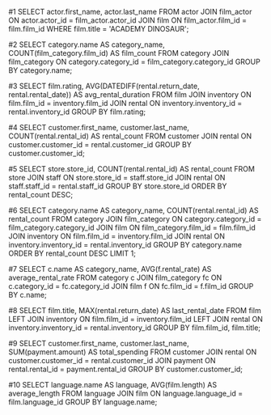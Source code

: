 #1
SELECT actor.first_name, actor.last_name FROM actor
JOIN film_actor ON actor.actor_id = film_actor.actor_id
JOIN film ON film_actor.film_id = film.film_id
WHERE film.title = 'ACADEMY DINOSAUR';

#2
SELECT category.name AS category_name, 
COUNT(film_category.film_id) AS film_count FROM category
JOIN film_category ON category.category_id = film_category.category_id
GROUP BY category.name;

#3
SELECT film.rating, AVG(DATEDIFF(rental.return_date, rental.rental_date)) AS avg_rental_duration FROM film
JOIN inventory ON film.film_id = inventory.film_id
JOIN rental ON inventory.inventory_id = rental.inventory_id
GROUP BY film.rating;

#4
SELECT customer.first_name, customer.last_name, COUNT(rental.rental_id) AS rental_count FROM customer
JOIN rental ON customer.customer_id = rental.customer_id
GROUP BY customer.customer_id;

#5
SELECT store.store_id, COUNT(rental.rental_id) AS rental_count FROM store
JOIN staff ON store.store_id = staff.store_id
JOIN rental ON staff.staff_id = rental.staff_id
GROUP BY store.store_id
ORDER BY rental_count DESC;

#6
SELECT category.name AS category_name, COUNT(rental.rental_id) AS rental_count FROM category
JOIN film_category ON category.category_id = film_category.category_id
JOIN film ON film_category.film_id = film.film_id
JOIN inventory ON film.film_id = inventory.film_id
JOIN rental ON inventory.inventory_id = rental.inventory_id
GROUP BY category.name
ORDER BY rental_count DESC
LIMIT 1;

#7
SELECT c.name AS category_name, AVG(f.rental_rate) AS average_rental_rate FROM category c
JOIN film_category fc ON c.category_id = fc.category_id
JOIN film f ON fc.film_id = f.film_id
GROUP BY c.name;

#8
SELECT film.title, MAX(rental.return_date) AS last_rental_date FROM film
LEFT JOIN inventory ON film.film_id = inventory.film_id
LEFT JOIN rental ON inventory.inventory_id = rental.inventory_id
GROUP BY film.film_id, film.title;

#9
SELECT customer.first_name, customer.last_name, SUM(payment.amount) AS total_spending FROM customer
JOIN rental ON customer.customer_id = rental.customer_id
JOIN payment ON rental.rental_id = payment.rental_id
GROUP BY customer.customer_id;

#10
SELECT language.name AS language, AVG(film.length) AS average_length FROM language
JOIN film ON language.language_id = film.language_id
GROUP BY language.name;
